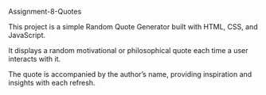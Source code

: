Assignment-8-Quotes 

This project is a simple Random Quote Generator built with HTML, CSS, and JavaScript.

It displays a random motivational or philosophical quote each time a user interacts with it.

The quote is accompanied by the author’s name, providing inspiration and insights with each refresh.

